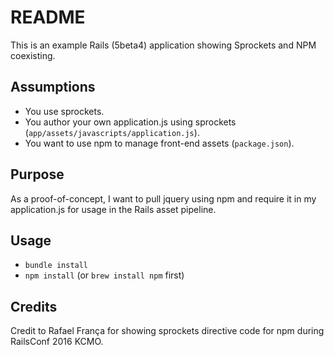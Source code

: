 # README

This is an example Rails (5beta4) application showing Sprockets and NPM coexisting.

## Assumptions

* You use sprockets.
* You author your own application.js using sprockets (`app/assets/javascripts/application.js`).
* You want to use npm to manage front-end assets (`package.json`).

## Purpose

As a proof-of-concept, I want to pull jquery using npm and require it in my application.js for usage in the Rails asset pipeline.

## Usage

* `bundle install`
* `npm install` (or `brew install npm` first)

## Credits

Credit to Rafael França for showing sprockets directive code for npm during RailsConf 2016 KCMO.
